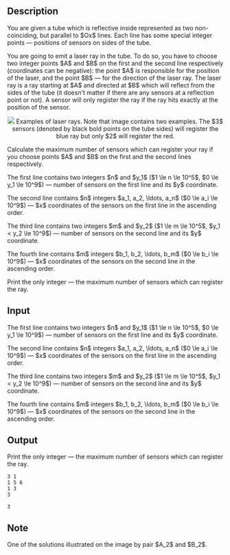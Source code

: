 ## Description

<div><p>You are given a tube which is reflective inside represented as two non-coinciding, but parallel to $Ox$ lines. Each line has some special integer points&nbsp;— positions of sensors on sides of the tube.</p><p>You are going to emit a laser ray in the tube. To do so, you have to choose <span class="tex-font-style-bf">two</span> integer points $A$ and $B$ on the first and the second line respectively (coordinates can be negative): the point $A$ is responsible for the position of the laser, and the point $B$&nbsp;— for the direction of the laser ray. The laser ray is a ray starting at $A$ and directed at $B$ which will reflect from the sides of the tube (it doesn't matter if there are any sensors at a reflection point or not). A sensor will only register the ray if the ray hits exactly at the position of the sensor.</p><center> <img class="tex-graphics" src="file://9qSUHQFf.png" style="max-width: 100.0%;max-height: 100.0%;">  <span class="tex-font-size-small">Examples of laser rays. Note that image contains two examples. The $3$ sensors (denoted by black bold points on the tube sides) will register the blue ray but only $2$ will register the red.</span> </center><p>Calculate the maximum number of sensors which can register your ray if you choose points $A$ and $B$ on the first and the second lines respectively.</p></div><div class="input-specification"><p>The first line contains two integers $n$ and $y_1$ ($1 \le n \le 10^5$, $0 \le y_1 \le 10^9$)&nbsp;— number of sensors on the first line and its $y$ coordinate.</p><p>The second line contains $n$ integers $a_1, a_2, \ldots, a_n$ ($0 \le a_i \le 10^9$)&nbsp;— $x$ coordinates of the sensors on the first line in the ascending order.</p><p>The third line contains two integers $m$ and $y_2$ ($1 \le m \le 10^5$, $y_1 &lt; y_2 \le 10^9$)&nbsp;— number of sensors on the second line and its $y$ coordinate. </p><p>The fourth line contains $m$ integers $b_1, b_2, \ldots, b_m$ ($0 \le b_i \le 10^9$)&nbsp;— $x$ coordinates of the sensors on the second line in the ascending order.</p></div><div class="output-specification"><p>Print the only integer&nbsp;— the maximum number of sensors which can register the ray.</p></div>

## Input

<p>The first line contains two integers $n$ and $y_1$ ($1 \le n \le 10^5$, $0 \le y_1 \le 10^9$)&nbsp;— number of sensors on the first line and its $y$ coordinate.</p><p>The second line contains $n$ integers $a_1, a_2, \ldots, a_n$ ($0 \le a_i \le 10^9$)&nbsp;— $x$ coordinates of the sensors on the first line in the ascending order.</p><p>The third line contains two integers $m$ and $y_2$ ($1 \le m \le 10^5$, $y_1 &lt; y_2 \le 10^9$)&nbsp;— number of sensors on the second line and its $y$ coordinate. </p><p>The fourth line contains $m$ integers $b_1, b_2, \ldots, b_m$ ($0 \le b_i \le 10^9$)&nbsp;— $x$ coordinates of the sensors on the second line in the ascending order.</p>

## Output

<p>Print the only integer&nbsp;— the maximum number of sensors which can register the ray.</p>





```input1
3 1
1 5 6
1 3
3

```




```output1
3

```



## Note

<p>One of the solutions illustrated on the image by pair $A_2$ and $B_2$.</p>
